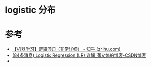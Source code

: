 # logistic 分布

# 参考
+ [【机器学习】逻辑回归（非常详细） - 知乎 (zhihu.com)](https://zhuanlan.zhihu.com/p/74874291)
+ [(84条消息) Logistic Regression (LR) 详解_蕉叉熵的博客-CSDN博客](https://blog.csdn.net/songbinxu/article/details/79633790#%E5%9B%9Blr-%E6%AD%A3%E5%88%99%E5%8C%96)
+ 